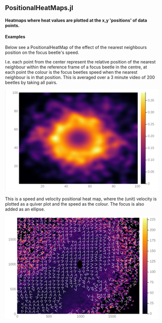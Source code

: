## PositionalHeatMaps.jl
#### Heatmaps where heat values are plotted at the x,y 'positions' of data points.

#### Examples

Below see a PositionalHeatMap of the effect of the nearest neighbours position on the focus beetle's speed.

I.e. each point from the center represent the relative position of the nearest neighbour within the reference frame
of a focus beetle in the centre, at each point the colour is the focus beetles speed when the nearest neighbour is in that
position. This is averaged over a 3 minute video of 200 beetles by taking all pairs.

![nearest neighbour position effect on speed](https://raw.githubusercontent.com/harveydevereux/PositionalHeatMaps.jl/master/resources/NN-focus-speed.png)

This is a speed and velocity positional heat map, where the (unit) velocity is plotted as a quiver plot and the speed
as the colour. The focus is also added as an ellipse.

![Speed and velocity](https://raw.githubusercontent.com/harveydevereux/PositionalHeatMaps.jl/master/resources/speed-velocity.png)
